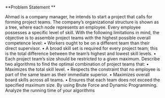 

**Problem Statement
**

Ahmad is a company manager, he intends to start a project that calls for forming project
teams. The company’s organizational structure is shown as a tree, where each node represents
an employee. Every employee possesses a specific level of skill. With the following limitations
in mind, the objective is to assemble project teams with the highest possible overall competence
level:
• Workers ought to be on a different team than their direct supervisor.
• A broad skill set is required for every project team; this is the total difference between
the team’s highest and lowest skill levels.
• Each project team’s size should be restricted to a given maximum.
Describe two algorithms to find the optimal combination of project teams that:
• Maximizes the total skill level.
• Respects the constraint that no employee is part of the same team as their immediate
superior.
• Maximizes overall board skills across all teams.
• Ensures that each team does not exceed the specified maximum size.
By using Brute Force and Dynamic Programming. Analyze the running time of your algorithms
